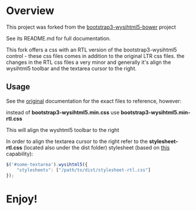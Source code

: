 # Overview

This project was forked from the [bootstrap3-wysihtml5-bower](https://github.com/Waxolunist/bootstrap3-wysihtml5-bower) project

See its README.md for full documentation.

This fork offers a css with an RTL version of the bootstrap3-wysihtml5 control - these css files comes in addition to the original LTR css files.
the changes in the RTL css files a very minor and generally it's align the wysihtml5 toolbar and the textarea cursor to the right.

## Usage

See the [original](https://github.com/Waxolunist/bootstrap3-wysihtml5-bower#files-to-reference) documentation for the exact files to reference, however:

instead of **bootstrap3-wysihtml5.min.css** use **bootstrap3-wysihtml5.min-rtl.css**

This will align the wyshtml5 toolbar to the right

In order to align the textarea cursor to the right refer to the **stylesheet-rtl.css** (located also under the dist folder) stylesheet (based on [this](https://github.com/Waxolunist/bootstrap3-wysihtml5-bower#stylesheets) capability):

```javascript
$('#some-textarea').wysihtml5({
	"stylesheets": ["/path/to/dist/stylesheet-rtl.css"]
});
```

# Enjoy!

